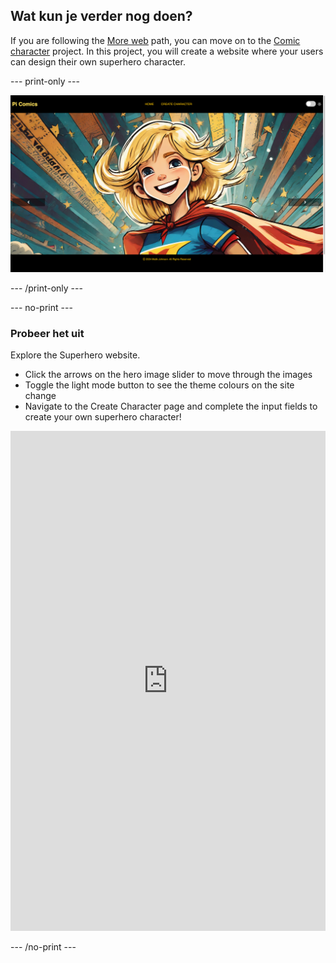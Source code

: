 ## Wat kun je verder nog doen?

If you are following the [More web](https://projects.raspberrypi.org/en/pathways/more-web) path, you can move on to the [Comic character](https://projects.raspberrypi.org/en/projects/comic-character) project. In this project, you will create a website where your users can design their own superhero character.

\--- print-only ---

![The finished Comic character project](images/comic-character.png)

\--- /print-only ---

\--- no-print ---

### Probeer het uit

<div style="display: flex; flex-wrap: wrap">
<div style="flex-basis: 175px; flex-grow: 1">  
Explore the Superhero website. 

- Click the arrows on the hero image slider to move through the images
- Toggle the light mode button to see the theme colours on the site change
- Navigate to the Create Character page and complete the input fields to create your own superhero character!

<iframe src="https://editor.raspberrypi.org/en/embed/viewer/comic-character-complete" width="100%" height="800" frameborder="0" marginwidth="0" marginheight="0" allowfullscreen> </iframe>
</div>
</div>

\--- /no-print ---
